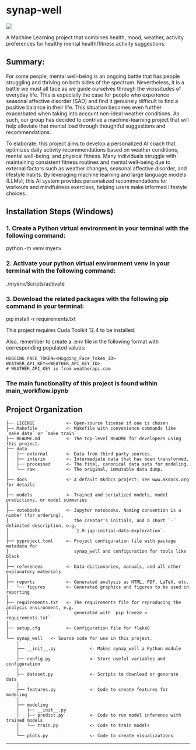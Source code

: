 # synap-well

<a target="_blank" href="https://cookiecutter-data-science.drivendata.org/">
    <img src="https://img.shields.io/badge/CCDS-Project%20template-328F97?logo=cookiecutter" />
</a>

A Machine Learning project that combines health, mood, weather, activity preferences for healthy mental health/fitness activity suggestions.

## Summary:

For some people, mental well-being is an ongoing battle that has people struggling and thriving on both sides of the spectrum. Nevertheless, it is a battle we must all face as we guide ourselves through the vicissitudes of everyday life. This is especially the case for people who experience seasonal affective disorder (SAD) and find it genuinely difficult to find a positive balance in their life. This situation becomes even further exacerbated when taking into account non-ideal weather conditions. As such, our group has decided to contrive a machine-learning project that will help alleviate that mental load through thoughtful suggestions and recommendations.  


To elaborate, this project aims to develop a personalized AI coach that optimizes daily activity recommendations based on weather conditions, mental well-being, and physical fitness. Many individuals struggle with maintaining consistent fitness routines and mental well-being due to external factors such as weather changes, seasonal affective disorder, and lifestyle habits. By leveraging machine learning and large language models (LLMs), this AI system provides personalized recommendations for workouts and mindfulness exercises, helping users make informed lifestyle choices.


## Installation Steps (Windows)
### 1. Create a Python virtual environment in your terminal with the following command:
python -m venv myenv
### 2. Activate your python virtual environment venv in your terminal with the following command:
./myenv/Scripts/activate
### 3. Download the related packages with the following pip command in your terminal:
pip install -r requirements.txt

This project requires Cuda Toolkit 12.4 to be installed.

Also, remember to create a .env file in the following format with corresponding populated values:

```
HUGGING_FACE_TOKEN=<Hugging_Face_Token_ID>
WEATHER_API_KEY=<WEATHER_API_KEY_ID>
# WEATHER_API_KEY is from weatherapi.com
```



### The main functionality of this project is found within main_workflow.ipynb

## Project Organization

```
├── LICENSE            <- Open-source license if one is chosen
├── Makefile           <- Makefile with convenience commands like `make data` or `make train`
├── README.md          <- The top-level README for developers using this project.
├── data
│   ├── external       <- Data from third party sources.
│   ├── interim        <- Intermediate data that has been transformed.
│   ├── processed      <- The final, canonical data sets for modeling.
│   └── raw            <- The original, immutable data dump.
│
├── docs               <- A default mkdocs project; see www.mkdocs.org for details
│
├── models             <- Trained and serialized models, model predictions, or model summaries
│
├── notebooks          <- Jupyter notebooks. Naming convention is a number (for ordering),
│                         the creator's initials, and a short `-` delimited description, e.g.
│                         `1.0-jqp-initial-data-exploration`.
│
├── pyproject.toml     <- Project configuration file with package metadata for 
│                         synap_well and configuration for tools like black
│
├── references         <- Data dictionaries, manuals, and all other explanatory materials.
│
├── reports            <- Generated analysis as HTML, PDF, LaTeX, etc.
│   └── figures        <- Generated graphics and figures to be used in reporting
│
├── requirements.txt   <- The requirements file for reproducing the analysis environment, e.g.
│                         generated with `pip freeze > requirements.txt`
│
├── setup.cfg          <- Configuration file for flake8
│
└── synap_well   <- Source code for use in this project.
    │
    ├── __init__.py             <- Makes synap_well a Python module
    │
    ├── config.py               <- Store useful variables and configuration
    │
    ├── dataset.py              <- Scripts to download or generate data
    │
    ├── features.py             <- Code to create features for modeling
    │
    ├── modeling                
    │   ├── __init__.py 
    │   ├── predict.py          <- Code to run model inference with trained models          
    │   └── train.py            <- Code to train models
    │
    └── plots.py                <- Code to create visualizations
```

--------

